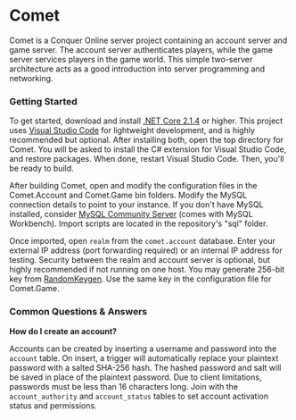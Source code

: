 # Comet
Comet is a Conquer Online server project containing an account server and game server. The account server authenticates players, while the game server services players in the game world. This simple two-server architecture acts as a good introduction into server programming and networking. 

### Getting Started
To get started, download and install [.NET Core 2.1.4](https://www.microsoft.com/net/download/dotnet-core/2.1) or higher. This project uses [Visual Studio Code](https://code.visualstudio.com/) for lightweight development, and is highly recommended but optional. After installing both, open the top directory for Comet. You will be asked to install the C# extension for Visual Studio Code, and restore packages. When done, restart Visual Studio Code. Then, you'll be ready to build.

After building Comet, open and modify the configuration files in the Comet.Account and Comet.Game bin folders. Modify the MySQL connection details to point to your instance. If you don't have MySQL installed, consider [MySQL Community Server](https://dev.mysql.com/downloads/mysql/) (comes with MySQL Workbench). Import scripts are located in the repository's "sql" folder.

Once imported, open `realm` from the `comet.account` database. Enter your external IP address (port forwarding required) or an internal IP address for testing. Security between the realm and account server is optional, but highly recommended if not running on one host. You may generate 256-bit key from [RandomKeygen](https://randomkeygen.com/). Use the same key in the configuration file for Comet.Game.

### Common Questions & Answers
**How do I create an account?**

Accounts can be created by inserting a username and password into the `account` table. On insert, a trigger will automatically replace your plaintext password with a salted SHA-256 hash. The hashed password and salt will be saved in place of the plaintext password. Due to client limitations, passwords must be less than 16 characters long. Join with the `account_authority` and `account_status` tables to set account activation status and permissions.
